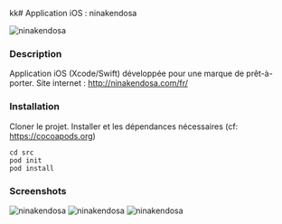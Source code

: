 kk# Application iOS : ninakendosa

![ninakendosa](http://img4.hostingpics.net/pics/610765nkcom.jpg "Header ninakendosa")

### Description
Application iOS (Xcode/Swift) développée pour une marque de prêt-à-porter.
Site internet : http://ninakendosa.com/fr/

### Installation
Cloner le projet.
Installer <pod> et les dépendances nécessaires
(cf: https://cocoapods.org)
```
cd src
pod init
pod install
```

### Screenshots
![ninakendosa](http://img4.hostingpics.net/pics/744754nk3.jpg "Header ninakendosa")
![ninakendosa](http://img4.hostingpics.net/pics/928841nk5.jpg "Header ninakendosa")
![ninakendosa](http://img4.hostingpics.net/pics/868891nk6.jpg "Header ninakendosa")
